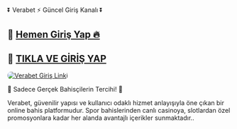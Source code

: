 <p class="highlight">⏬ Verabet ⚡ Güncel Giriş Kanalı ⏬</p> 

<h2>🔗 <a href="https://cutt.ly/Verabet2025-giris" target="_blank">Hemen Giriş Yap 🔥</a></h2>
<h2>🔗 <a href="https://cutt.ly/Verabet2025-giris" target="_blank">TIKLA VE GİRİŞ YAP</a></h2>

<a href="https://cutt.ly/Verabet2025-giris" title="Verabet Giriş">
  <img src="https://i.ibb.co/rG4VdgSv/images-6.jpg" alt="Verabet Giriş Linki" style="max-width:100%; height:auto; border-radius:8px;">
</a>

<p class="highlight">🎁 Sadece Gerçek Bahisçilerin Tercihi! 🎁</p>

<p>
  Verabet, güvenilir yapısı ve kullanıcı odaklı hizmet anlayışıyla öne çıkan bir online bahis platformudur.
  Spor bahislerinden canlı casinoya, slotlardan özel promosyonlara kadar her alanda avantajlı içerikler sunmaktadır..
</p>

